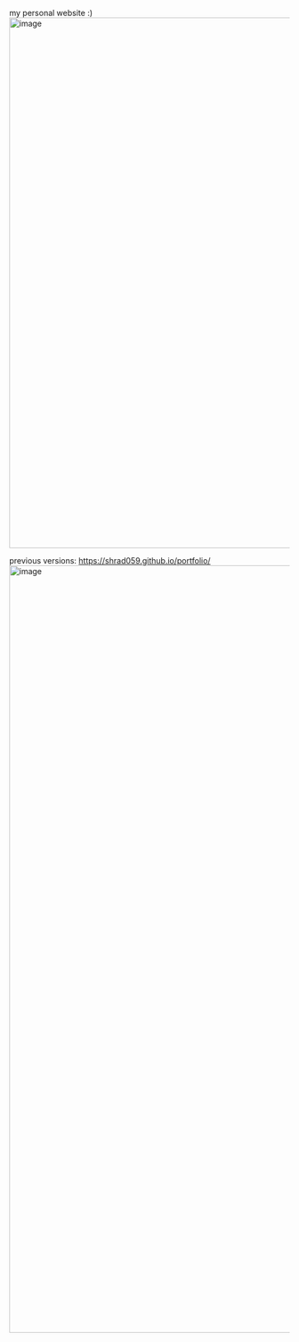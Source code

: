my personal website :)
<img width="952" alt="image" src="https://github.com/user-attachments/assets/8dbae66f-be02-4e9b-b004-6ad3f59634dd">

previous versions:
https://shrad059.github.io/portfolio/
<img width="1377" alt="image" src="https://github.com/user-attachments/assets/52f9e0a8-c117-487d-806e-15cf79ce5683">

